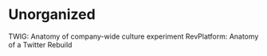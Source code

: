 # Unorganized
TWIG: Anatomy of company-wide culture experiment
RevPlatform: Anatomy of a Twitter Rebuild
